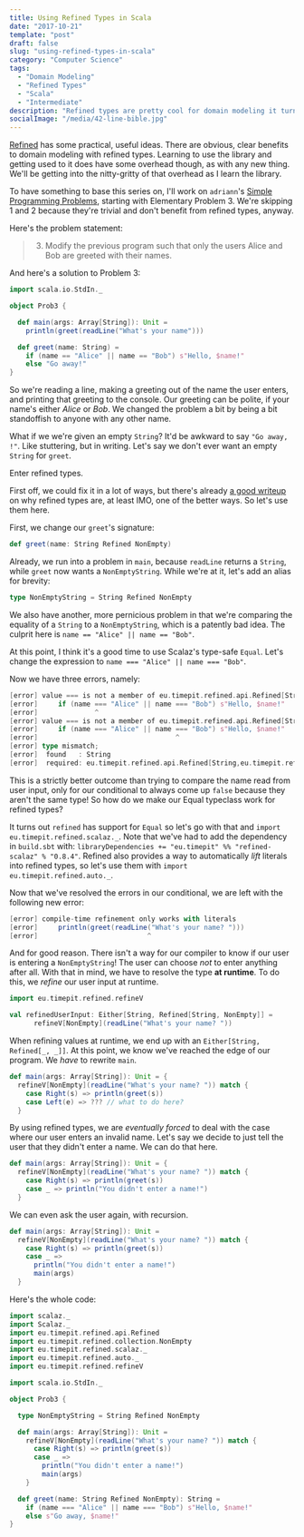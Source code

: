 ```yaml
---
title: Using Refined Types in Scala
date: "2017-10-21"
template: "post"
draft: false
slug: "using-refined-types-in-scala"
category: "Computer Science"
tags:
  - "Domain Modeling"
  - "Refined Types"
  - "Scala"
  - "Intermediate"
description: "Refined types are pretty cool for domain modeling it turns out"
socialImage: "/media/42-line-bible.jpg"
---
```


[Refined](https://github.com/fthomas/refined) has some practical, useful ideas. There are obvious, clear benefits to domain modeling with refined types. Learning to use the library and getting used to it does have some overhead though, as with any new thing. We'll be getting into the nitty-gritty of that overhead as I learn the library.

To have something to base this series on, I'll work on `adriann`'s [Simple Programming Problems](https://adriann.github.io/programming_problems.html), starting with Elementary Problem 3. We're skipping 1 and 2 because they're trivial and don't benefit from refined types, anyway.

Here's the problem statement:

> 3. Modify the previous program such that only the users Alice and Bob are greeted with their names.

And here's a solution to Problem 3:

```scala
import scala.io.StdIn._

object Prob3 {

  def main(args: Array[String]): Unit =
    println(greet(readLine("What's your name")))

  def greet(name: String) =
    if (name == "Alice" || name == "Bob") s"Hello, $name!"
    else "Go away!"
}
```

So we're reading a line, making a greeting out of the name the user enters, and printing that greeting to the console. Our greeting can be polite, if your name's either *Alice* or *Bob*. We changed the problem a bit by being a bit standoffish to anyone with any other name.

What if we we're given an empty `String`? It'd be awkward to say `"Go away, !"`. Like stuttering, but in writing. Let's say we don't ever want an empty `String` for `greet`.

Enter refined types.

First off, we could fix it in a lot of ways, but there's already [a good writeup](https://beyondthelines.net/programming/refined-types/) on why refined types are, at least IMO, one of the better ways. So let's use them here.

First, we change our `greet`'s signature:

```scala
def greet(name: String Refined NonEmpty)
```

Already, we run into a problem in `main`, because `readLine` returns a `String`, while `greet` now wants a `NonEmptyString`. While we're at it, let's add an alias for brevity:

```scala
type NonEmptyString = String Refined NonEmpty
```

We also have another, more pernicious problem in that we're comparing the equality of a `String` to a `NonEmptyString`, which is a patently bad idea. The culprit here is `name == "Alice" || name == "Bob"`.

At this point, I think it's a good time to use Scalaz's type-safe `Equal`. Let's change the expression to `name === "Alice" || name === "Bob"`.

Now we have three errors, namely:

```scala
[error] value === is not a member of eu.timepit.refined.api.Refined[String,eu.timepit.refined.collection.NonEmpty]
[error]     if (name === "Alice" || name === "Bob") s"Hello, $name!"
[error]              ^
[error] value === is not a member of eu.timepit.refined.api.Refined[String,eu.timepit.refined.collection.NonEmpty]
[error]     if (name === "Alice" || name === "Bob") s"Hello, $name!"
[error]                                  ^
[error] type mismatch;
[error]  found   : String
[error]  required: eu.timepit.refined.api.Refined[String,eu.timepit.refined.collection.NonEmpty]
```

This is a strictly better outcome than trying to compare the name read from user input, only for our conditional to always come up `false` because they aren't the same type! So how do we make our Equal typeclass work for refined types?

It turns out `refined` has support for `Equal` so let's go with that and `import eu.timepit.refined.scalaz._`. Note that we've had to add the dependency in `build.sbt` with: `libraryDependencies += "eu.timepit" %% "refined-scalaz" % "0.8.4"`. Refined also provides a way to automatically *lift* literals into refined types, so let's use them with `import eu.timepit.refined.auto._`.

Now that we've resolved the errors in our conditional, we are left with the following new error:

```scala
[error] compile-time refinement only works with literals
[error]     println(greet(readLine("What's your name? ")))
[error]                           ^
```

And for good reason. There isn't a way for our compiler to know if our user is entering a `NonEmptyString`! The user can choose _not_ to enter anything after all. With that in mind, we have to resolve the type **at runtime**. To do this, we *refine* our user input at runtime.

```scala
import eu.timepit.refined.refineV

val refinedUserInput: Either[String, Refined[String, NonEmpty]] = 
      refineV[NonEmpty](readLine("What's your name? "))
```

When refining values at runtime, we end up with an `Either[String, Refined[_, _]]`. At this point, we know we've reached the edge of our program. We *have* to rewrite `main`. 

```scala
def main(args: Array[String]): Unit = {
  refineV[NonEmpty](readLine("What's your name? ")) match {
    case Right(s) => println(greet(s))
    case Left(e) => ??? // what to do here?
  }
```

By using refined types, we are *eventually forced* to deal with the case where our user enters an invalid name. Let's say we decide to just tell the user that they didn't enter a name. We can do that here.

```scala
def main(args: Array[String]): Unit = {
  refineV[NonEmpty](readLine("What's your name? ")) match {
    case Right(s) => println(greet(s))
    case _ => println("You didn't enter a name!")
  }
```

We can even ask the user again, with recursion.

```scala
def main(args: Array[String]): Unit =
  refineV[NonEmpty](readLine("What's your name? ")) match {
    case Right(s) => println(greet(s))
    case _ =>
      println("You didn't enter a name!")
      main(args)
  }
```

Here's the whole code:

```scala
import scalaz._
import Scalaz._
import eu.timepit.refined.api.Refined
import eu.timepit.refined.collection.NonEmpty
import eu.timepit.refined.scalaz._
import eu.timepit.refined.auto._
import eu.timepit.refined.refineV

import scala.io.StdIn._

object Prob3 {

  type NonEmptyString = String Refined NonEmpty

  def main(args: Array[String]): Unit =
    refineV[NonEmpty](readLine("What's your name? ")) match {
      case Right(s) => println(greet(s))
      case _ =>
        println("You didn't enter a name!")
        main(args)
    }

  def greet(name: String Refined NonEmpty): String =
    if (name === "Alice" || name === "Bob") s"Hello, $name!"
    else s"Go away, $name!"
}
```
